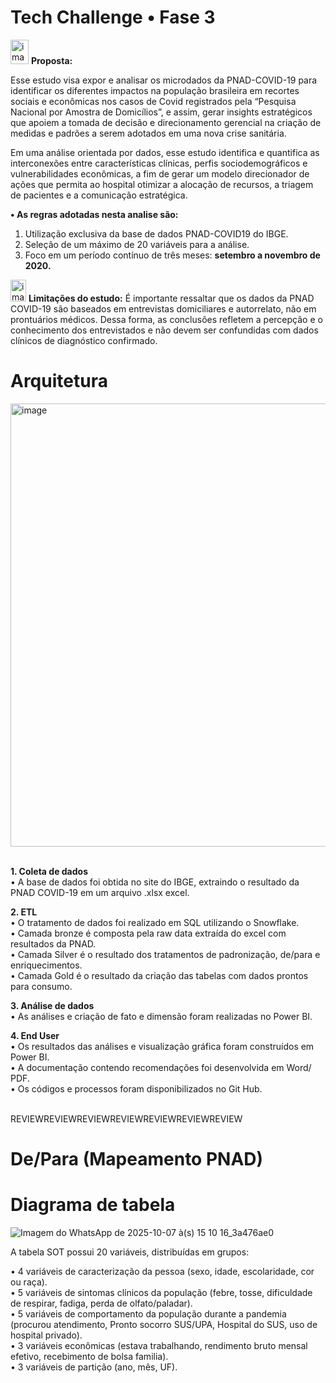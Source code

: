 # Tech Challenge • Fase 3

<img width="29" height="39" alt="image" src="https://github.com/user-attachments/assets/c7c68151-ec02-4412-ac92-a413aca097c6" />  **Proposta:**

Esse estudo visa expor e analisar os microdados da PNAD-COVID-19 para identificar os diferentes impactos na população brasileira em recortes sociais e econômicas nos casos de Covid registrados pela “Pesquisa Nacional por Amostra de Domicílios”, e assim, gerar insights estratégicos que apoiem a tomada de decisão e direcionamento gerencial na criação de medidas e padrões a serem adotados em uma nova crise sanitária.

Em uma análise orientada por dados, esse estudo identifica e quantifica as interconexões entre características clínicas, perfis sociodemográficos e vulnerabilidades econômicas, a fim de gerar um modelo direcionador de ações que permita ao hospital otimizar a alocação de recursos, a triagem de pacientes e a comunicação estratégica.

**•  As regras adotadas nesta analise são:** 

1.	Utilização exclusiva da base de dados PNAD-COVID19 do IBGE.
2.	Seleção de um máximo de 20 variáveis para a análise.
3.	Foco em um período contínuo de três meses: **setembro a novembro de 2020.**


 <img width="25" height="35" alt="image" src="https://github.com/user-attachments/assets/291c7ccb-1da0-4e5e-a4e6-418759ad421d"/>   **Limitações do estudo:**
É importante ressaltar que os dados da PNAD COVID-19 são baseados em entrevistas domiciliares e autorrelato, não em prontuários médicos. Dessa forma, as conclusões refletem a percepção e o conhecimento dos entrevistados e não devem ser confundidas com dados clínicos de diagnóstico confirmado.

# Arquitetura

<img width="1861" height="709" alt="image" src="https://github.com/user-attachments/assets/2cc6385c-1bbd-458f-a3bd-6dd0e6a2810b" />
 <BR/><BR/>


   **1. Coleta de dados** <BR/>
      •	A base de dados foi obtida no site do IBGE, extraindo o resultado da PNAD COVID-19 em um arquivo .xlsx excel.

  **2. ETL**<BR/>
  •	O tratamento de dados foi realizado em SQL utilizando o Snowflake. <BR/>
•	Camada bronze é composta pela raw data extraída do excel com resultados da PNAD. <BR/>
•	Camada Silver é o resultado dos tratamentos de padronização, de/para e enriquecimentos. <BR/>
•	Camada Gold é o resultado da criação das tabelas com dados prontos para consumo. <BR/>

**3. Análise de dados** <BR/>
•	As análises e criação de fato e dimensão foram realizadas no Power BI. <BR/>

**4. End User** <BR/>
•	Os resultados das análises e visualização gráfica foram construídos em Power BI. <BR/>
•	A documentação contendo recomendações foi desenvolvida em Word/ PDF.<BR/>
•	Os códigos e processos foram disponibilizados no Git Hub.<BR/><BR/>

REVIEWREVIEWREVIEWREVIEWREVIEWREVIEWREVIEW
# De/Para (Mapeamento PNAD)




# Diagrama de tabela
![Imagem do WhatsApp de 2025-10-07 à(s) 15 10 16_3a476ae0](https://github.com/user-attachments/assets/0f569549-150d-4032-a0c3-777a33a41e73)

A tabela SOT possui 20 variáveis, distribuídas em grupos:<BR/>

• 4 variáveis de caracterização da pessoa (sexo, idade, escolaridade, cor ou raça).<BR/>
• 5 variáveis de sintomas clínicos da população (febre, tosse, dificuldade de respirar, fadiga, perda de olfato/paladar).<BR/>
• 5 variáveis de comportamento da população durante a pandemia (procurou atendimento, Pronto socorro SUS/UPA, Hospital do SUS, uso de hospital privado).<BR/>
• 3 variáveis econômicas (estava trabalhando, rendimento bruto mensal efetivo, recebimento de bolsa familia).<BR/>
• 3 variáveis de partição (ano, mês, UF).
